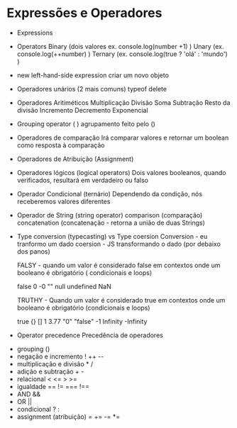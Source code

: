 # Expressões e Operadores

- Expressions
- Operators
    Binary (dois valores ex. console.log(number +1) )
    Unary (ex. console.log(++number) )
    Ternary (ex. console.log(true ? 'olá' : 'mundo') )

- new
    left-hand-side expression
    criar um novo objeto

- Operadores unários (2 mais comuns)
    typeof
    delete

- Operadores Aritiméticos 
    Multiplicação
    Divisão
    Soma
    Subtração 
    Resto da divisão 
    Incremento
    Decremento
    Exponencial

- Grouping operator ( ) 
    agrupamento feito pelo ()

- Operadores de comparação 
    Irá comparar valores e retornar um boolean como resposta à comparação 

- Operadores de Atribuição (Assignment)

- Operadores lógicos (logical operators)
    Dois valores booleanos, quando verificados, resultará em verdadeiro ou falso 

- Operador Condicional (ternário)
    Dependendo da condição, nós receberemos valores diferentes 

- Operador de String (string operator)
    comparison (comparação)
    concatenation (concatenação - retorna a união de duas Strings)

- Type conversion (typecasting) vs Type coersion 
    Conversion - eu tranformo um dado
    coersion - JS transformando o dado (por debaixo dos panos)

    FALSY - quando um valor é considerado false em contextos onde um booleano é obrigatório ( condicionais e loops)

    false
    0
    -0
    ""
    null
    undefined
    NaN 

    TRUTHY - Quando um valor é considerado true em contextos onde um booleano é obrigatório (condicionais e loops)

    true
    {}
    []
    1
    3.77
    "0"
    "false"
    -1
    Infinity
    -Infinity

- Operator precedence 
    Precedência de operadores

* grouping ()
* negação e incremento ! ++ -- 
* multiplicação e divisão * /
* adição e subtração + -
* relacional < <= > >=
* igualdade == != === !==
* AND && 
* OR || 
* condicional ? : 
* assignment (atribuição) = += -= *=